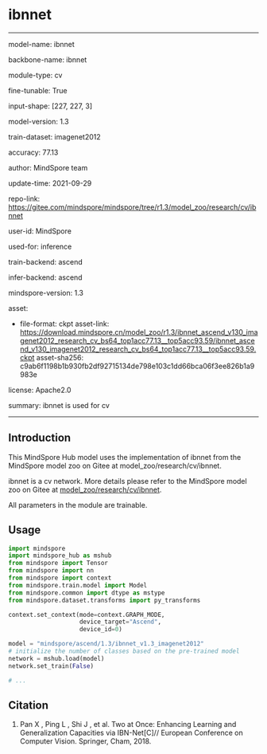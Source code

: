 # ibnnet

---

model-name: ibnnet

backbone-name: ibnnet

module-type: cv

fine-tunable: True

input-shape: [227, 227, 3]

model-version: 1.3

train-dataset: imagenet2012

accuracy: 77.13

author: MindSpore team

update-time: 2021-09-29

repo-link: <https://gitee.com/mindspore/mindspore/tree/r1.3/model_zoo/research/cv/ibnnet>

user-id: MindSpore

used-for: inference

train-backend: ascend

infer-backend: ascend

mindspore-version: 1.3

asset:

-
    file-format: ckpt
    asset-link: <https://download.mindspore.cn/model_zoo/r1.3/ibnnet_ascend_v130_imagenet2012_research_cv_bs64_top1acc77.13__top5acc93.59/ibnnet_ascend_v130_imagenet2012_research_cv_bs64_top1acc77.13__top5acc93.59.ckpt>
    asset-sha256: c9ab6f1198b1b930fb2df92715134de798e103c1dd66bca06f3ee826b1a9983e

license: Apache2.0

summary: ibnnet is used for cv

---

## Introduction

This MindSpore Hub model uses the implementation of ibnnet from the MindSpore model zoo on Gitee at model_zoo/research/cv/ibnnet.

ibnnet is a cv network. More details please refer to the MindSpore model zoo on Gitee at [model_zoo/research/cv/ibnnet](https://gitee.com/mindspore/mindspore/blob/r1.3/model_zoo/research/cv/ibnnet/README_CN.md).

All parameters in the module are trainable.

## Usage

```python
import mindspore
import mindspore_hub as mshub
from mindspore import Tensor
from mindspore import nn
from mindspore import context
from mindspore.train.model import Model
from mindspore.common import dtype as mstype
from mindspore.dataset.transforms import py_transforms

context.set_context(mode=context.GRAPH_MODE,
                    device_target="Ascend",
                    device_id=0)

model = "mindspore/ascend/1.3/ibnnet_v1.3_imagenet2012"
# initialize the number of classes based on the pre-trained model
network = mshub.load(model)
network.set_train(False)

# ...
```

## Citation

1. Pan X ,  Ping L ,  Shi J , et al. Two at Once: Enhancing Learning and Generalization Capacities via IBN-Net[C]// European Conference on Computer Vision. Springer, Cham, 2018.
